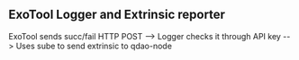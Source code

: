 ## ExoTool Logger and Extrinsic reporter

ExoTool sends succ/fail HTTP POST --> Logger checks it through API key --> Uses sube to send extrinsic to qdao-node
